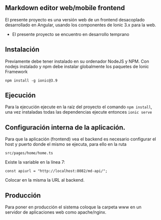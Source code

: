 ## Markdown editor web/mobile frontend

El presente proyecto es una versión web de un frontend desacoplado desarrollado en Angular, usando los componentes de Ionic 3.x para la web.

* El presente proyecto se encuentro en desarrollo temprano

## Instalación

Previamente debe tener instalado en su ordenador NodeJS y NPM. Con nodejs instalado y npm debe instalar globalmente los paquetes de Ionic Framework

`npm install -g ionic@3.9`

## Ejecución

Para la ejecución ejecute en la raíz del proyecto el comando `npm install`, una vez instaladas todas las dependencias ejecute entonces `ionic serve`


## Configuración interna de la aplicación.

Para que la aplicación (frontend) vea el backend es necesario configurar el host y puerto donde el mismo se ejecuta, para ello en la ruta

`src/pages/home/home.ts` 

Existe la variable en la línea 7: 

`const apiurl = "http://localhost:8082/md-api/";`

Colocar en la misma la URL al backend.

## Producción

Para poner en producción el sistema coloque la carpeta www en un servidor de aplicaciones web como apache/nginx.





